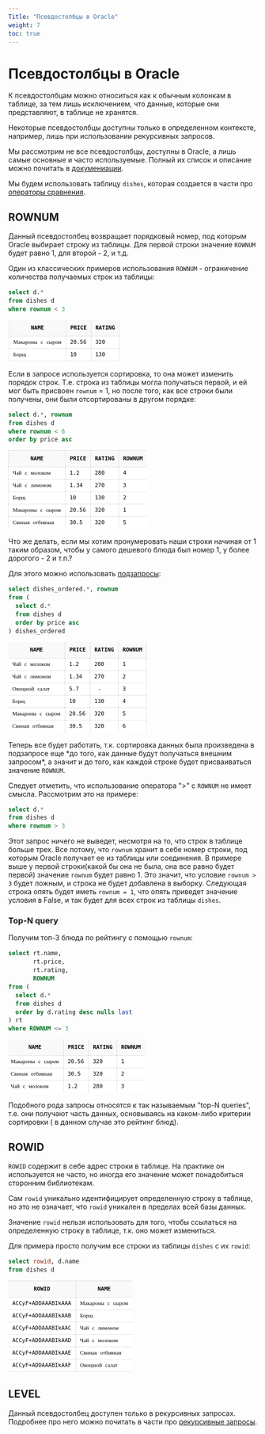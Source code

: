 ```yaml
---
Title: "Псевдостолбцы в Oracle"
weight: 7
toc: true
---
```


# Псевдостолбцы в Oracle

К псевдостолбцам можно относиться как к обычным колонкам в таблице, за
тем лишь исключением, что данные, которые они представляют, в таблице не
хранятся.

Некоторые псевдостолбцы доступны только в определенном контексте,
например, лишь при использовании рекурсивных запросов.

Мы рассмотрим не все псевдостолбцы, доступны в Oracle, а лишь самые
основные и часто используемые. Полный их список и описание можно
почитать в
[докумениации](https://docs.oracle.com/cd/B19306_01/server.102/b14200/pseudocolumns.htm).

Мы будем использовать таблицу `dishes`, которая создается в части про
[операторы сравнения](/sql/basics/comparison/).

## ROWNUM

Данный псевдостолбец возвращает порядковый номер, под которым Oracle
выбирает строку из таблицы. Для первой строки значение `ROWNUM` будет
равно 1, для второй - 2, и т.д.

Один из классических примеров использования `ROWNUM` - ограничение
количества получаемых строк из таблицы:

```sql
select d.*
from dishes d
where rownum < 3
```

![](/img/11_pseudocolumns/rownum_less_3.png)

Если в запросе используется сортировка, то она может изменить порядок
строк. Т.е. строка из таблицы могла получаться первой, и ей мог быть
присвоен `rownum` = 1, но после того, как все строки были получены, они
были отсортированы в другом порядке:

```sql
select d.*, rownum
from dishes d
where rownum < 6
order by price asc
```

![](/img/11_pseudocolumns/rownum_order_by.png)

Что же делать, если мы хотим пронумеровать наши строки начиная от 1
таким образом, чтобы у самого дешевого блюда был номер 1, у более
дорогого - 2 и т.п.?

Для этого можно использовать [подзапросы](/sql/basics/subqueries/):

```sql
select dishes_ordered.*, rownum
from (
  select d.*
  from dishes d
  order by price asc
) dishes_ordered
```

![](/img/11_pseudocolumns/rownum_ordered.png)

Теперь все будет работать, т.к. сортировка данных была произведена в
подзапросе еще \*до того, как данные будут получаться внешним
запросом\*, а значит и до того, как каждой строке будет присваиваться
значение `ROWNUM`.

Следует отметить, что использование оператора ">" с `ROWNUM` не имеет
смысла. Рассмотрим это на примере:

```sql
select d.*
from dishes d
where rownum > 3
```

Этот запрос ничего не выведет, несмотря на то, что строк в таблице
больше трех. Все потому, что `rownum` хранит в себе номер строки, под
которым Oracle получает ее из таблицы или соединения. В примере выше у
первой строки(какой бы она не была, она все равно будет первой) значение
`rownum` будет равно 1. Это значит, что условие `rownum > 3` будет
ложным, и строка не будет добавлена в выборку. Следующая строка опять
будет иметь `rownum = 1`, что опять приведет значение условия в False, и
так будет для всех строк из таблицы `dishes`.

### Top-N query

Получим топ-3 блюда по рейтингу с помощью `rownum`:

```sql
select rt.name,
       rt.price,
       rt.rating,
       ROWNUM
from (
  select d.*
  from dishes d
  order by d.rating desc nulls last
) rt
where ROWNUM <= 3
```

![](/img/11_pseudocolumns/rownum_topn.png)

Подобного рода запросы относятся к так называемым "top-N queries", т.е.
они получают часть данных, основываясь на каком-либо критерии сортировки
( в данном случае это рейтинг блюд).

## ROWID

`ROWID` содержит в себе адрес строки в таблице. На практике он
используется не часто, но иногда его значение может понадобиться
сторонним библиотекам.

Сам `rowid` уникально идентифицирует определенную строку в таблице, но
это не означает, что `rowid` уникален в пределах всей базы данных.

Значение `rowid` нельзя использовать для того, чтобы ссылаться на
определенную строку в таблице, т.к. оно может измениться.

Для примера просто получим все строки из таблицы `dishes` с их `rowid`:

```sql
select rowid, d.name
from dishes d
```

![](/img/11_pseudocolumns/rowid.png)

## LEVEL

Данный псевдостолбец доступен только в рекурсивных запросах. Подробнее
про него можно почитать в части про
[рекурсивные запросы](/sql/basics/recursive/).
